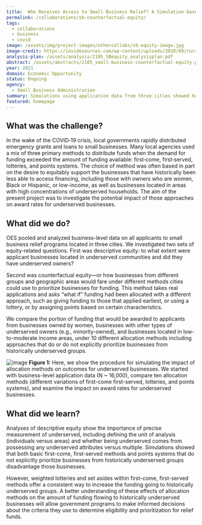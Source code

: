 ```yaml
---
title:  Who Receives Access to Small Business Relief? A Simulation-based Approach
permalink: /collaborations/sb-counterfactual-equity/
tags: 
  - collaborations
  - business
  - covid
image: /assets/img/project-images/othercollabs/sb-equity-image.jpg
image-credit: https://insidesources.com/wp-content/uploads/2020/09/rural-business-300x300.jpg
analysis-plan: /assets/analysis/2105_SBequity_analysisplan.pdf
abstract: /assets/abstracts/2105_small-business-counterfactual-equity.pdf
year: 2021
domain: Economic Opportunity
status: Ongoing
agency: 
  - Small Business Administration
summary: Simulations using application data from three cities showed how outcomes for historically underserved businesses depend on the allocation method.
featured: homepage
---
```


## What was the challenge?
In the wake of the COVID‐19 crisis, local governments rapidly distributed emergency grants and loans to small businesses. Many local agencies used a mix of three primary methods to distribute funds when the demand for funding exceeded the amount of funding available: first‐come, first‐served, lotteries, and points systems. The choice of method was often based in part on the desire to equitably support the businesses that have historically been less able to access financing, including those with owners who are women, Black or Hispanic, or low-income, as well as businesses located in areas with high concentrations of underserved households. The aim of the present project was to investigate the potential impact of those approaches on award rates for underserved businesses. 

## What did we do?
OES pooled and analyzed business-level data on all applicants to small business relief programs located in three cities. We investigated two sets of equity-related questions. First was descriptive equity: to what extent were applicant businesses located in underserved communities and did they have underserved owners? 

Second was counterfactual equity—or how businesses from different groups and geographic areas would fare under different methods cities could use to prioritize businesses for funding.  This method takes real applications and asks “what if” funding had been allocated with a different approach, such as giving funding to those that applied earliest, or using a lottery, or by assigning points based on certain characteristics. 

We compare the portion of funding that would be awarded to applicants from businesses owned by women, businesses with other types of underserved owners (e.g., minority-owned), and businesses located in low-to-moderate income areas, under 10 different allocation methods including approaches that do or do not explicitly prioritize businesses from historically underserved groups. 

![image]({{site.baseurl}}/assets/img/project-images/2105-procedure.jpg)
**Figure 1:** Here, we show the procedure for simulating the impact of allocation methods on outcomes for underserved businesses. We started with business-level application data (N ~ 16,000), compare ten allocation methods (different variations of first-come first-served, lotteries, and points systems), and examine the impact on award rates for underserved businesses.

## What did we learn?
Analyses of descriptive equity show the importance of precise measurement of underserved, including defining the unit of analysis (individuals versus areas) and whether being underserved comes from possessing any underserved attributes versus multiple. Simulations showed that both basic first-come, first-served methods and points systems that do not explicitly prioritize businesses from historically underserved groups disadvantage those businesses. 

However, weighted lotteries and set asides within first-come, first-served methods offer a consistent way to increase the funding going to historically underserved groups. A better understanding of these effects of allocation methods on the amount of funding flowing to historically underserved businesses will allow government programs to make informed decisions about the criteria they use to determine eligibility and prioritization for relief funds.

